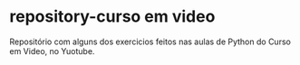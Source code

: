 # repository-curso em video
 Repositório com alguns dos exercicios feitos nas aulas de Python do Curso em Video, no Yuotube.
